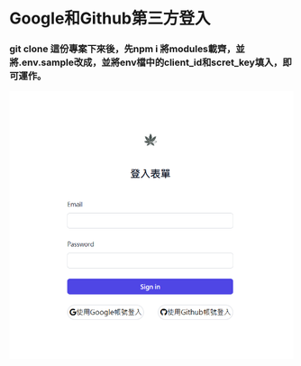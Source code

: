 # Google和Github第三方登入  
### git clone 這份專案下來後，先npm i 將modules載齊，並將.env.sample改成，並將env檔中的client_id和scret_key填入，即可運作。  

 ![image]( https://github.com/yhn2983/oath_test/blob/main/github_img/%E7%99%BB%E5%85%A5%E7%95%AB%E9%9D%A2.png
)
